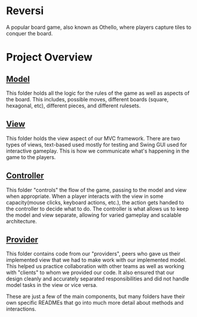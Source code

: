 # Reversi

A popular board game, also known as Othello, where players capture tiles to conquer the board.

# Project Overview


## [Model](src/cs3500/model)
This folder holds all the logic for the rules of the game as well as aspects of the board. This includes,
possible moves, different boards (square, hexagonal, etc), different pieces, and different rulesets.

## [View](src/cs3500/view)
This folder holds the view aspect of our MVC framework. There are two types of views, text-based used
mostly for testing and Swing GUI used for interactive gameplay. This is how we communicate what's happening
in the game to the players.

## [Controller](src/cs3500/controller)
This folder "controls" the flow of the game, passing to the model and view when appropriate. When a player
interacts with the view in some capacity(mouse clicks, keyboard actions, etc.), the action gets handed to 
the controller to decide what to do. The controller is what allows us to keep the model and view separate, 
allowing for varied gameplay and scalable architecture.

## [Provider](src/cs3500/provider)
This folder contains code from our "providers", peers who gave us their implemented view that we had to 
make work with our implemented model. This helped us practice collaboration with other teams as well as 
working with "clients" to whom we provided our code. It also ensured that our design cleanly and accurately
separated responsibilities and did not handle model tasks in the view or vice versa.

These are just a few of the main components, but many folders have their own specific READMEs that go 
into much more detail about methods and interactions. 
